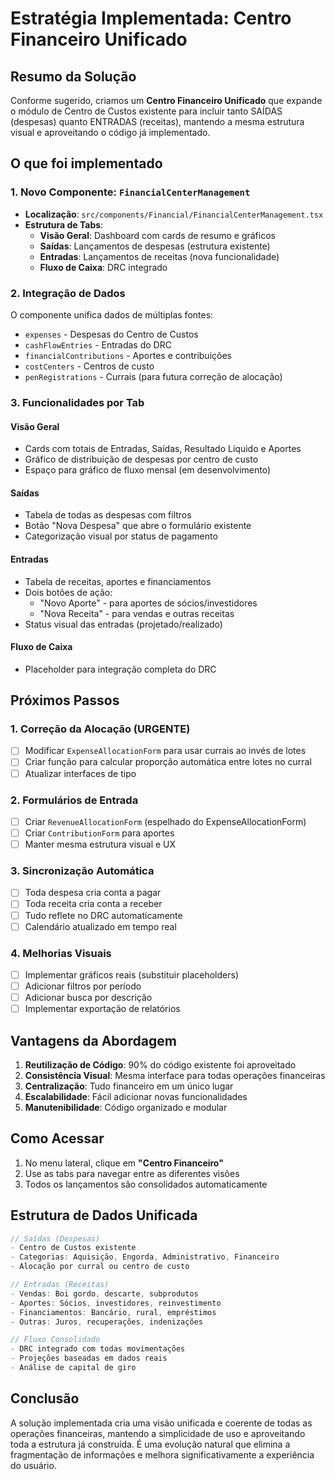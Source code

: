 # Estratégia Implementada: Centro Financeiro Unificado

## Resumo da Solução

Conforme sugerido, criamos um **Centro Financeiro Unificado** que expande o módulo de Centro de Custos existente para incluir tanto SAÍDAS (despesas) quanto ENTRADAS (receitas), mantendo a mesma estrutura visual e aproveitando o código já implementado.

## O que foi implementado

### 1. Novo Componente: `FinancialCenterManagement`

- **Localização**: `src/components/Financial/FinancialCenterManagement.tsx`
- **Estrutura de Tabs**:
  - **Visão Geral**: Dashboard com cards de resumo e gráficos
  - **Saídas**: Lançamentos de despesas (estrutura existente)
  - **Entradas**: Lançamentos de receitas (nova funcionalidade)
  - **Fluxo de Caixa**: DRC integrado

### 2. Integração de Dados

O componente unifica dados de múltiplas fontes:
- `expenses` - Despesas do Centro de Custos
- `cashFlowEntries` - Entradas do DRC
- `financialContributions` - Aportes e contribuições
- `costCenters` - Centros de custo
- `penRegistrations` - Currais (para futura correção de alocação)

### 3. Funcionalidades por Tab

#### Visão Geral
- Cards com totais de Entradas, Saídas, Resultado Líquido e Aportes
- Gráfico de distribuição de despesas por centro de custo
- Espaço para gráfico de fluxo mensal (em desenvolvimento)

#### Saídas
- Tabela de todas as despesas com filtros
- Botão "Nova Despesa" que abre o formulário existente
- Categorização visual por status de pagamento

#### Entradas
- Tabela de receitas, aportes e financiamentos
- Dois botões de ação:
  - "Novo Aporte" - para aportes de sócios/investidores
  - "Nova Receita" - para vendas e outras receitas
- Status visual das entradas (projetado/realizado)

#### Fluxo de Caixa
- Placeholder para integração completa do DRC

## Próximos Passos

### 1. Correção da Alocação (URGENTE)
- [ ] Modificar `ExpenseAllocationForm` para usar currais ao invés de lotes
- [ ] Criar função para calcular proporção automática entre lotes no curral
- [ ] Atualizar interfaces de tipo

### 2. Formulários de Entrada
- [ ] Criar `RevenueAllocationForm` (espelhado do ExpenseAllocationForm)
- [ ] Criar `ContributionForm` para aportes
- [ ] Manter mesma estrutura visual e UX

### 3. Sincronização Automática
- [ ] Toda despesa cria conta a pagar
- [ ] Toda receita cria conta a receber
- [ ] Tudo reflete no DRC automaticamente
- [ ] Calendário atualizado em tempo real

### 4. Melhorias Visuais
- [ ] Implementar gráficos reais (substituir placeholders)
- [ ] Adicionar filtros por período
- [ ] Adicionar busca por descrição
- [ ] Implementar exportação de relatórios

## Vantagens da Abordagem

1. **Reutilização de Código**: 90% do código existente foi aproveitado
2. **Consistência Visual**: Mesma interface para todas operações financeiras
3. **Centralização**: Tudo financeiro em um único lugar
4. **Escalabilidade**: Fácil adicionar novas funcionalidades
5. **Manutenibilidade**: Código organizado e modular

## Como Acessar

1. No menu lateral, clique em **"Centro Financeiro"**
2. Use as tabs para navegar entre as diferentes visões
3. Todos os lançamentos são consolidados automaticamente

## Estrutura de Dados Unificada

```typescript
// Saídas (Despesas)
- Centro de Custos existente
- Categorias: Aquisição, Engorda, Administrativo, Financeiro
- Alocação por curral ou centro de custo

// Entradas (Receitas)
- Vendas: Boi gordo, descarte, subprodutos
- Aportes: Sócios, investidores, reinvestimento
- Financiamentos: Bancário, rural, empréstimos
- Outras: Juros, recuperações, indenizações

// Fluxo Consolidado
- DRC integrado com todas movimentações
- Projeções baseadas em dados reais
- Análise de capital de giro
```

## Conclusão

A solução implementada cria uma visão unificada e coerente de todas as operações financeiras, mantendo a simplicidade de uso e aproveitando toda a estrutura já construída. É uma evolução natural que elimina a fragmentação de informações e melhora significativamente a experiência do usuário. 